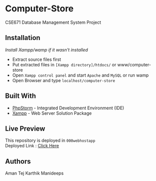 # Computer-Store
CSE671 Database Management System Project

## Installation
*Install Xampp/wamp if it wasn't installed*
* Extract source files first
* Put extracted files in  `[Xampp directory]/htdocs/` or www/computer-store
* Open `Xampp control panel` and start  `Apache` and `MySQL` or run wamp
* Open Browser and type `localhost/computer-store`


## Built With
* [PhpStorm](https://www.jetbrains.com/phpstorm/) - Integrated Development Environment (IDE)
* [Xampp](https://www.apachefriends.org/download.html) - Web Server Solution Package

## Live Preview
This repository is deployed in `000webhostapp`\
Deployed Link : [Click Here](https://computer-store-311.000webhostapp.com/)

## Authors
Aman Tej
Karthik
Manideeps
